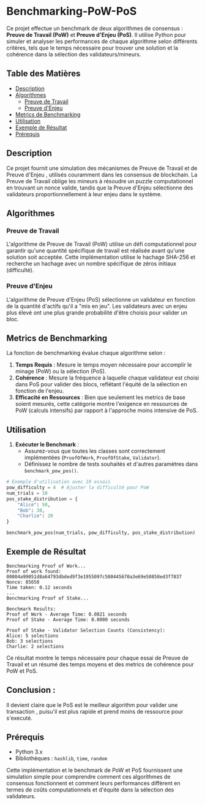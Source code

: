 # Benchmarking-PoW-PoS

Ce projet effectue un benchmark de deux algorithmes de consensus : **Preuve de Travail (PoW)** et **Preuve d'Enjeu (PoS)**. Il utilise Python pour simuler et analyser les performances de chaque algorithme selon différents critères, tels que le temps nécessaire pour trouver une solution et la cohérence dans la sélection des validateurs/mineurs.

## Table des Matières
- [Description](#description)
- [Algorithmes](#algorithmes)
  - [Preuve de Travail](#preuve-de-travail)
  - [Preuve d'Enjeu](#preuve-denjeu)
- [Metrics de Benchmarking](#metrics-de-benchmarking)
- [Utilisation](#utilisation)
- [Exemple de Résultat](#exemple-de-résultat)
- [Prérequis](#prérequis)

## Description
Ce projet fournit une simulation des mécanismes de Preuve de Travail et de Preuve d'Enjeu , utilisés couramment dans les consensus de blockchain. La Preuve de Travail oblige les mineurs à résoudre un puzzle computationnel en trouvant un nonce valide, tandis que la Preuve d'Enjeu sélectionne des validateurs proportionnellement à leur enjeu dans le système.

## Algorithmes

### Preuve de Travail
L'algorithme de Preuve de Travail (PoW) utilise un défi computationnel pour garantir qu'une quantité spécifique de travail est réalisée avant qu'une solution soit acceptée. Cette implémentation utilise le hachage SHA-256 et recherche un hachage avec un nombre spécifique de zéros initiaux (difficulté).

### Preuve d'Enjeu
L'algorithme de Preuve d'Enjeu (PoS) sélectionne un validateur en fonction de la quantité d'actifs qu'il a "mis en jeu". Les validateurs avec un enjeu plus élevé ont une plus grande probabilité d'être choisis pour valider un bloc.

## Metrics de Benchmarking
La fonction de benchmarking évalue chaque algorithme selon :
1. **Temps Requis** : Mesure le temps moyen nécessaire pour accomplir le minage (PoW) ou la sélection (PoS).
2. **Cohérence** : Mesure la fréquence à laquelle chaque validateur est choisi dans PoS pour valider des blocs, reflétant l'équité de la sélection en fonction de l'enjeu.
3. **Efficacité en Ressources** : Bien que seulement les metrics de base soient mesurés, cette catégorie montre l'exigence en ressources de PoW (calculs intensifs) par rapport à l'approche moins intensive de PoS.

## Utilisation
1. **Exécuter le Benchmark** :
   - Assurez-vous que toutes les classes sont correctement implémentées (`ProofOfWork`, `ProofOfStake`, `Validator`).
   - Définissez le nombre de tests souhaités et d'autres paramètres dans `benchmark_pow_pos()`.

```python
# Exemple d'utilisation avec 10 essais
pow_difficulty = 4  # Ajuster la difficulté pour PoW
num_trials = 10
pos_stake_distribution = {
    "Alice": 50,
    "Bob": 30,
    "Charlie": 20
}

benchmark_pow_pos(num_trials, pow_difficulty, pos_stake_distribution)
```

## Exemple de Résultat
```plaintext
Benchmarking Proof of Work...
Proof of work found: 00004a99051d8a64793dbded9f3e1955097c580445670a3e69e50858ed3f7837
Nonce: 85650
Time taken: 0.12 seconds
...
Benchmarking Proof of Stake...

Benchmark Results:
Proof of Work - Average Time: 0.0821 seconds
Proof of Stake - Average Time: 0.0000 seconds

Proof of Stake - Validator Selection Counts (Consistency):
Alice: 5 selections
Bob: 3 selections
Charlie: 2 selections
```

Ce résultat montre le temps nécessaire pour chaque essai de Preuve de Travail et un résumé des temps moyens et des metrics de cohérence pour PoW et PoS.
## Conclusion : 
Il devient claire que le PoS est le meilleur algorithm pour valider une transaction , puisu'il est plus rapide et prend moins de ressource pour s'executé.
## Prérequis
- Python 3.x
- Bibliothèques : `hashlib`, `time`, `random`

Cette implémentation et le benchmark de PoW et PoS fournissent une simulation simple pour comprendre comment ces algorithmes de consensus fonctionnent et comment leurs performances diffèrent en termes de coûts computationnels et d'équité dans la sélection des validateurs.
```
